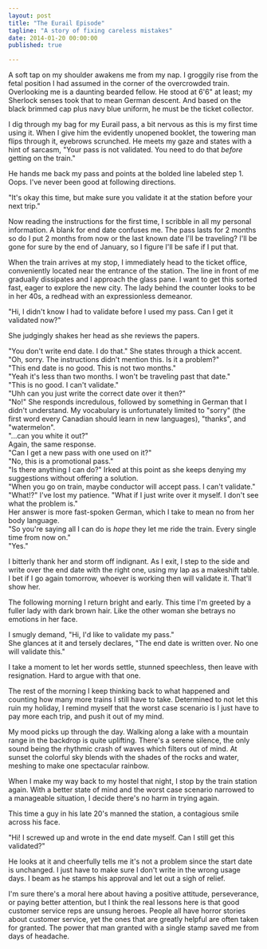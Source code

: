 ```yaml
---
layout: post
title: "The Eurail Episode"
tagline: "A story of fixing careless mistakes"
date: 2014-01-20 00:00:00
published: true

---
```


A soft tap on my shoulder awakens me from my nap. I groggily rise from the fetal 
position I had assumed in the corner of the overcrowded train. Overlooking me is 
a daunting bearded fellow. He stood at 6'6" at least; my Sherlock senses took 
that to mean German descent. And based on the black brimmed cap plus navy blue 
uniform, he must be the ticket collector.

I dig through my bag for my Eurail pass, a bit nervous as this is my first time 
using it. When I give him the evidently unopened booklet, the towering man flips 
through it, eyebrows scrunched. He meets my gaze and states with a hint of 
sarcasm, "Your pass is not validated. You need to do that _before_ getting on 
the train."

He hands me back my pass and points at the bolded line labeled step 1. Oops. 
I've never been good at following directions.

"It's okay this time, but make sure you validate it at the station before your 
next trip."

Now reading the instructions for the first time, I scribble in all my personal 
information. A blank for end date confuses me. The pass lasts for 2 months so do 
I put 2 months from now or the last known date I'll be traveling? I'll be gone 
for sure by the end of January, so I figure I'll be safe if I put that.

When the train arrives at my stop, I immediately head to the ticket office, 
conveniently located near the entrance of the station. The line in front of me 
gradually dissipates and I approach the glass pane. I want to get this sorted 
fast, eager to explore the new city. The lady behind the counter looks to be in 
her 40s, a redhead with an expressionless demeanor.

"Hi, I didn't know I had to validate before I used my pass. Can I get it 
validated now?"

She judgingly shakes her head as she reviews the papers.

"You don't write end date. I do that." She states through a thick accent.  
"Oh, sorry. The instructions didn't mention this. Is it a problem?"  
"This end date is no good. This is not two months."  
"Yeah it's less than two months. I won't be traveling past that date."  
"This is no good. I can't validate."  
"Uhh can you just write the correct date over it then?"  
"No!" She responds incredulous, followed by something in German that I didn't 
understand. My vocabulary is unfortunately limited to "sorry" (the first word 
every Canadian should learn in new languages), "thanks", and "watermelon".  
"...can you white it out?"  
Again, the same response.  
"Can I get a new pass with one used on it?"  
"No, this is a promotional pass."  
"Is there anything I can do?" Irked at this point as she keeps denying my 
suggestions without offering a solution.  
"When you go on train, maybe conductor will accept pass. I can't validate."  
"What!?" I've lost my patience. "What if I just write over it myself. I don't 
see what the problem is."  
Her answer is more fast-spoken German, which I take to mean no from her body 
language.  
"So you're saying all I can do is _hope_ they let me ride the train.  Every 
single time from now on."  
"Yes."

I bitterly thank her and storm off indignant. As I exit, I step to the side and 
write over the end date with the right one, using my lap as a makeshift table. I 
bet if I go again tomorrow, whoever is working then will validate it. That'll 
show her.

The following morning I return bright and early. This time I'm greeted by a 
fuller lady with dark brown hair. Like the other woman she betrays no emotions 
in her face.

I smugly demand, "Hi, I'd like to validate my pass."  
She glances at it and tersely declares, "The end date is written over. No one 
will validate this."

I take a moment to let her words settle, stunned speechless, then leave with 
resignation.  Hard to argue with that one.

The rest of the morning I keep thinking back to what happened and counting how 
many more trains I still have to take. Determined to not let this ruin my 
holiday, I remind myself that the worst case scenario is I just have to pay more 
each trip, and push it out of my mind.

My mood picks up through the day. Walking along a lake with a mountain range in 
the backdrop is quite uplifting. There's a serene silence, the only sound being 
the rhythmic crash of waves which filters out of mind. At sunset the colorful 
sky blends with the shades of the rocks and water, meshing to make one 
spectacular rainbow.

When I make my way back to my hostel that night, I stop by the train station 
again. With a better state of mind and the worst case scenario narrowed to a 
manageable situation, I decide there's no harm in trying again.

This time a guy in his late 20's manned the station, a contagious smile across 
his face.

"Hi! I screwed up and wrote in the end date myself. Can I still get this 
validated?"

He looks at it and cheerfully tells me it's not a problem since the start date 
is unchanged. I just have to make sure I don't write in the wrong usage days.
I beam as he stamps his approval and let out a sigh of relief.

I'm sure there's a moral here about having a positive attitude, perseverance, or 
paying better attention, but I think the real lessons here is that good customer 
service reps are unsung heroes. People all have horror stories about customer 
service, yet the ones that are greatly helpful are often taken for granted. The 
power that man granted with a single stamp saved me from days of headache.
